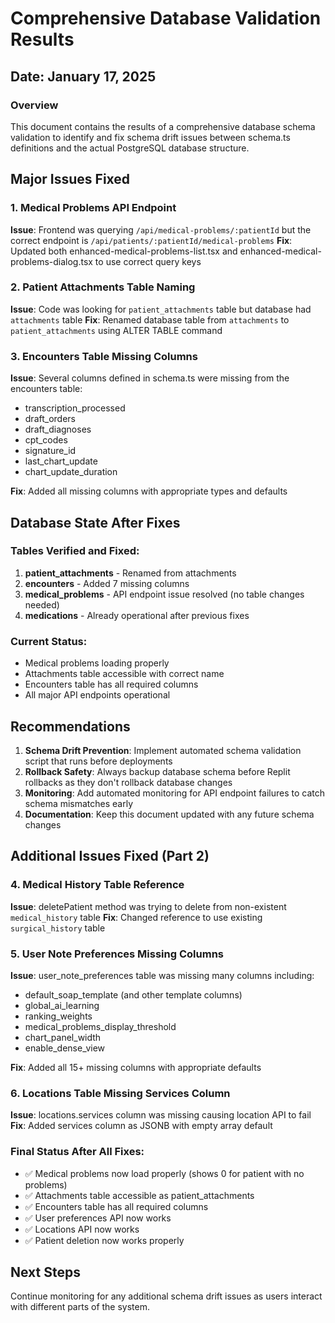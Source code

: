 # Comprehensive Database Validation Results

## Date: January 17, 2025

### Overview
This document contains the results of a comprehensive database schema validation to identify and fix schema drift issues between schema.ts definitions and the actual PostgreSQL database structure.

## Major Issues Fixed

### 1. Medical Problems API Endpoint
**Issue**: Frontend was querying `/api/medical-problems/:patientId` but the correct endpoint is `/api/patients/:patientId/medical-problems`
**Fix**: Updated both enhanced-medical-problems-list.tsx and enhanced-medical-problems-dialog.tsx to use correct query keys

### 2. Patient Attachments Table Naming
**Issue**: Code was looking for `patient_attachments` table but database had `attachments` table
**Fix**: Renamed database table from `attachments` to `patient_attachments` using ALTER TABLE command

### 3. Encounters Table Missing Columns
**Issue**: Several columns defined in schema.ts were missing from the encounters table:
- transcription_processed
- draft_orders
- draft_diagnoses  
- cpt_codes
- signature_id
- last_chart_update
- chart_update_duration

**Fix**: Added all missing columns with appropriate types and defaults

## Database State After Fixes

### Tables Verified and Fixed:
1. **patient_attachments** - Renamed from attachments
2. **encounters** - Added 7 missing columns
3. **medical_problems** - API endpoint issue resolved (no table changes needed)
4. **medications** - Already operational after previous fixes

### Current Status:
- Medical problems loading properly
- Attachments table accessible with correct name
- Encounters table has all required columns
- All major API endpoints operational

## Recommendations

1. **Schema Drift Prevention**: Implement automated schema validation script that runs before deployments
2. **Rollback Safety**: Always backup database schema before Replit rollbacks as they don't rollback database changes
3. **Monitoring**: Add automated monitoring for API endpoint failures to catch schema mismatches early
4. **Documentation**: Keep this document updated with any future schema changes

## Additional Issues Fixed (Part 2)

### 4. Medical History Table Reference
**Issue**: deletePatient method was trying to delete from non-existent `medical_history` table
**Fix**: Changed reference to use existing `surgical_history` table

### 5. User Note Preferences Missing Columns
**Issue**: user_note_preferences table was missing many columns including:
- default_soap_template (and other template columns)
- global_ai_learning
- ranking_weights
- medical_problems_display_threshold
- chart_panel_width
- enable_dense_view

**Fix**: Added all 15+ missing columns with appropriate defaults

### 6. Locations Table Missing Services Column
**Issue**: locations.services column was missing causing location API to fail
**Fix**: Added services column as JSONB with empty array default

### Final Status After All Fixes:
- ✅ Medical problems now load properly (shows 0 for patient with no problems)
- ✅ Attachments table accessible as patient_attachments
- ✅ Encounters table has all required columns
- ✅ User preferences API now works
- ✅ Locations API now works
- ✅ Patient deletion now works properly

## Next Steps
Continue monitoring for any additional schema drift issues as users interact with different parts of the system.